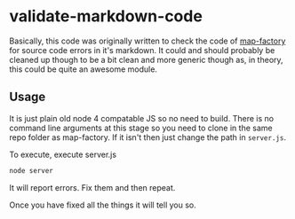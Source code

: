 # validate-markdown-code

Basically, this code was originally written to check the code of [map-factory](https://github.com/midknight41/map-factory) for source code errors in it's markdown. It could and should probably be cleaned up though to be a bit clean and more generic though as, in theory, this could be quite an awesome module.

## Usage

It is just plain old node 4 compatable JS so no need to build. There is no command line arguments at this stage so you need to clone in the same repo folder as map-factory. If it isn't then just change the path in `server.js`.

To execute, execute server.js

```bash
node server
```

It will report errors. Fix them and then repeat.

Once you have fixed all the things it will tell you so.
